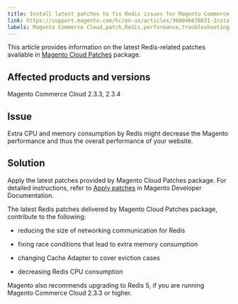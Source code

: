 ```yaml
---
title: Install latest patches to fix Redis issues for Magento Commerce Cloud
link: https://support.magento.com/hc/en-us/articles/360046678631-Install-latest-patches-to-fix-Redis-issues-for-Magento-Commerce-Cloud
labels: Magento Commerce Cloud,patch,Redis,performance,troubleshooting,memory,2.3.4,2.3.3,CPU,Redis 5
---
```


This article provides information on the latest Redis-related patches available in [Magento Cloud Patches](https://devdocs.magento.com/cloud/project/project-patch.html) package.

## Affected products and versions

Magento Commerce Cloud 2.3.3, 2.3.4

## Issue

Extra CPU and memory consumption by Redis might decrease the Magento performance and thus the overall performance of your website.

## Solution

Apply the latest patches provided by Magento Cloud Patches package. For detailed instructions, refer to [Apply patches](https://devdocs.magento.com/cloud/project/project-patch.html) in Magento Developer Documentation.

The latest Redis patches delivered by Magento Cloud Patches package, contribute to the following:

* reducing the size of networking communication for Redis

* fixing race conditions that lead to extra memory consumption

* changing Cache Adapter to cover eviction cases

* decreasing Redis CPU consumption

Magento also recommends upgrading to Redis 5, if you are running Magento Commerce Cloud 2.3.3 or higher.

